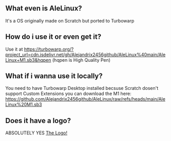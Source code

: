 ## What even is AleLinux?
It's a OS originally made on Scratch but ported to Turbowarp
## How do i use it or even get it?
Use it at https://turbowarp.org/?project_url=cdn.jsdelivr.net/gh/Alejandrix2456github/AleLinux%40main/AleLinux+M1.sb3&hqpen (hqpen is High Quality Pen)
## What if i wanna use it locally?
You need to have Turbowarp Desktop installed becsuse Scratch dosen't support Custom Extensions
you can download the M1 here: https://github.com/Alejandrix2456github/AleLinux/raw/refs/heads/main/AleLinux%20M1.sb3
## Does it have a logo?
ABSOLUTELY YES
[The Logo!](https://github.com/Alejandrix2456github/AleLinux/blob/main/Logo.png)
